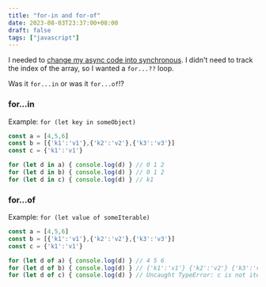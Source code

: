 ```yaml
---
title: "for-in and for-of"
date: 2023-08-03T23:37:00+08:00
draft: false
tags: ["javascript"]
---
```

I needed to [change my async code into synchronous](https://github.com/opengovsg/postmangovsg/pull/2136/commits/301c2aeb425c790a20e29be6e038fabd7719872f). I didn't need to track the index of the array, so I wanted a `for...??` loop.

Was it `for...in` or was it `for...of`!?

<h3 class="h4">for...in</h3>

Example: `for (let key in someObject)`

```javascript
const a = [4,5,6]
const b = [{'k1':'v1'},{'k2':'v2'},{'k3':'v3'}]
const c = {'k1':'v1'}

for (let d in a) { console.log(d) } // 0 1 2
for (let d in b) { console.log(d) } // 0 1 2
for (let d in c) { console.log(d) } // k1
```

<h3 class="h4">for...of</h3>

Example: `for (let value of someIterable)`

```javascript
const a = [4,5,6]
const b = [{'k1':'v1'},{'k2':'v2'},{'k3':'v3'}]
const c = {'k1':'v1'}

for (let d of a) { console.log(d) } // 4 5 6
for (let d of b) { console.log(d) } // {'k1':'v1'} {'k2':'v2'} {'k3':'v3'}
for (let d of c) { console.log(d) } // Uncaught TypeError: c is not iterable
```
